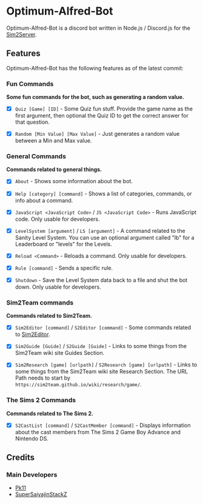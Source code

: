 # Optimum-Alfred-Bot

Optimum-Alfred-Bot is a discord bot written in Node.js / Discord.js for the [Sim2Server](https://sim2team.github.io/wiki/server).


## Features
Optimum-Alfred-Bot has the following features as of the latest commit:


### Fun Commands

**Some fun commands for the bot, such as generating a random value.**

- [x] `Quiz [Game] [ID]` - Some Quiz fun stuff. Provide the game name as the first argument, then optional the Quiz ID to get the correct answer for that question.
- [x] `Random [Min Value] [Max Value]` - Just generates a random value between a Min and Max value.


### General Commands

**Commands related to general things.**

- [x] `About` - Shows some information about the bot.
- [x] `Help [category] [command]` - Shows a list of categories, commands, or info about a command.
- [x] `JavaScript <JavaScript Code>` / `JS <JavaScript Code>` - Runs JavaScript code. Only usable for developers.
- [x] `LevelSystem [argument]` / `LS [argument]` - A command related to the Sanity Level System. You can use an optional argument called "lb" for a Leaderboard or "levels" for the Levels.
- [x] `Reload <Command>` - Reloads a command. Only usable for developers.
- [x] `Rule [command]` - Sends a specific rule.
- [x] `Shutdown` - Save the Level System data back to a file and shut the bot down. Only usable for developers.


### Sim2Team commands

**Commands related to Sim2Team.**

- [x] `Sim2Editor [command]` / `S2Editor [command]` - Some commands related to [Sim2Editor](https://sim2team.github.io/sim2editor/).
- [x] `Sim2Guide [Guide]` / `S2Guide [Guide]` - Links to some things from the Sim2Team wiki site Guides Section.
- [x] `Sim2Research [game] [urlpath]` / `S2Research [game] [urlpath]` - Links to some things from the Sim2Team wiki site Research Section. The URL Path needs to start by `https://sim2team.github.io/wiki/research/game/`.


### The Sims 2 Commands

**Commands related to The Sims 2.**

- [x] `S2CastList [command]` / `S2CastMember [command]` - Displays information about the cast members from The Sims 2 Game Boy Advance and Nintendo DS.


## Credits
### Main Developers
- [Pk11](https://github.com/Epicpkmn11)
- [SuperSaiyajinStackZ](https://github.com/SuperSaiyajinStackZ)
